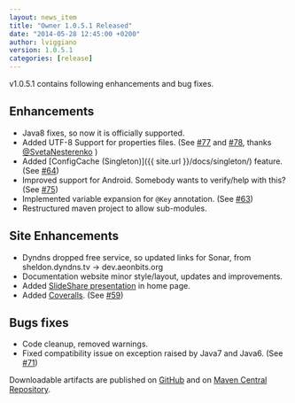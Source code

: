 ```yaml
---
layout: news_item
title: "Owner 1.0.5.1 Released"
date: "2014-05-28 12:45:00 +0200"
author: lviggiano
version: 1.0.5.1
categories: [release]
---
```


v1.0.5.1 contains following enhancements and bug fixes.

Enhancements
------------
 * Java8 fixes, so now it is officially supported.
 * Added UTF-8 Support for properties files. (See [#77](https://github.com/lviggiano/owner/issues/77) and
   [#78](https://github.com/lviggiano/owner/issues/78), thanks [@SvetaNesterenko](https://github.com/SvetaNesterenko) )
 * Added [ConfigCache (Singleton)]({{ site.url }}/docs/singleton/) feature. (See [#64](https://github.com/lviggiano/owner/issues/64))
 * Improved support for Android. Somebody wants to verify/help with this? (See [#75](https://github.com/lviggiano/owner/issues/75))
 * Implemented variable expansion for `@Key` annotation. (See [#63](https://github.com/lviggiano/owner/issues/63))
 * Restructured maven project to allow sub-modules.

Site Enhancements
-----------------
 * Dyndns dropped free service, so updated links for Sonar, from sheldon.dyndns.tv ->  dev.aeonbits.org
 * Documentation website minor style/layout, updates and improvements.
 * Added [SlideShare presentation](https://www.slideshare.net/LuigiViggiano/owner-31716769) in home page.
 * Added [Coveralls](https://coveralls.io/r/lviggiano/owner). (See [#59](https://github.com/lviggiano/owner/issues/59))

Bugs fixes
----------
 * Code cleanup, removed warnings.
 * Fixed compatibility issue on exception raised by Java7 and Java6. (See [#71](https://github.com/lviggiano/owner/issues/71))

Downloadable artifacts are published on [GitHub](https://github.com/lviggiano/owner/releases/tag/owner-1.0.5.1) and on [Maven Central Repository](http://repo1.maven.org/maven2/org/aeonbits/owner/owner/1.0.5.1/).
